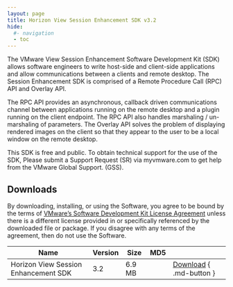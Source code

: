 ```yaml
---
layout: page
title: Horizon View Session Enhancement SDK v3.2
hide:
  #- navigation
  - toc
---
```


The VMware View Session Enhancement Software Development Kit (SDK) allows software engineers to write host-side and client-side applications and allow communications between a clients and remote desktop. The Session Enhancement SDK is comprised of a Remote Procedure Call (RPC) API and Overlay API.

The RPC API provides an asynchronous, callback driven communications channel between applications running on the remote desktop and a plugin running on the client endpoint. The RPC API also handles marshaling / un-marshaling of parameters. The Overlay API solves the problem of displaying rendered images on the client so that they appear to the user to be a local window on the remote desktop.

This SDK is free and public. To obtain technical support for the use of the SDK, Please submit a Support Request (SR) via myvmware.com to get help from the VMware Global Support. (GSS).

## Downloads

By downloading, installing, or using the Software, you agree to be bound by the terms of [VMware’s Software Development Kit License Agreement]() unless there is a different license provided in or specifically referenced by the downloaded file or package. If you disagree with any terms of the agreement, then do not use the Software.

| Name | Version | Size | MD5 |   |
| --- | --- | --- | --- | --- |
| Horizon View Session Enhancement SDK | 3.2 | 6.9 MB |  | [Download](https://my.vmware.com/group/vmware/get-download?downloadGroup=CART18FQ3-VDPSERVICE-SDK) { .md-button } |
